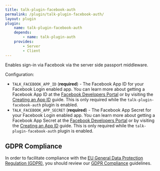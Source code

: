 ```yaml
---
title: talk-plugin-facebook-auth
permalink: /plugin/talk-plugin-facebook-auth/
layout: plugin
plugin:
    name: talk-plugin-facebook-auth
    depends:
        - name: talk-plugin-auth
    provides:
        - Server
        - Client
---
```


Enables sign-in via Facebook via the server side passport middleware.

Configuration:

- `TALK_FACEBOOK_APP_ID` (**required**) - The Facebook App ID for your Facebook
  Login enabled app. You can learn more about getting a Facebook App ID at the
  [Facebook Developers Portal](https://developers.facebook.com) or by visiting
  the [Creating an App ID](https://developers.facebook.com/docs/apps/register)
  guide. This is only required while the `talk-plugin-facebook-auth` plugin is
  enabled.
- `TALK_FACEBOOK_APP_SECRET` (**required**) - The Facebook App Secret for your
  Facebook Login enabled app. You can learn more about getting a Facebook App
  Secret at the [Facebook Developers Portal](https://developers.facebook.com)
  or by visiting the
  [Creating an App ID](https://developers.facebook.com/docs/apps/register)
  guide. This is only required while the `talk-plugin-facebook-auth` plugin is
  enabled.

## GDPR Compliance

In order to facilitate compliance with the
[EU General Data Protection Regulation (GDPR)](https://www.eugdpr.org/), you
should review our [GDPR Compliance](/talk/integrating/gdpr/) guidelines.
